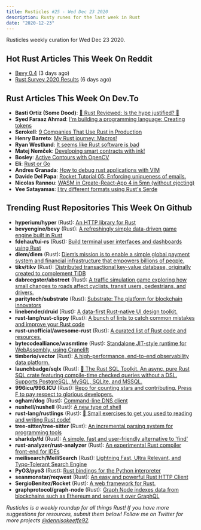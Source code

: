 ```yaml
---
title: Rusticles #25 - Wed Dec 23 2020
description: Rusty runes for the last week in Rust
date: "2020-12-23"
---
```


Rusticles weekly curation for Wed Dec 23 2020.

## Hot Rust Articles This Week On Reddit

- [Bevy 0.4](https://www.reddit.com/r/rust/comments/kge7zy/bevy_04/) (3 days ago)
- [Rust Survey 2020 Results](https://www.reddit.com/r/rust/comments/kef55s/rust_survey_2020_results/) (6 days ago)

## Rust Articles This Week On Dev.To

- **Basti Ortiz (Some Dood)**: [🦀 Rust Reviewed: Is the hype justified? 🦀](https://dev.to/somedood/rust-reviewed-is-the-hype-justified-1pa1)
- **Syed Faraaz Ahmad**: [I'm building a programming language: Creating tokens](https://dev.to/faraazahmad/i-m-building-a-programming-language-creating-tokens-78b)
- **Serokell**: [9 Companies That Use Rust in Production](https://dev.to/serokell/9-companies-that-use-rust-in-production-3hd0)
- **Henry Barreto**: [My Rust journey: Macros!](https://dev.to/henrybarreto/my-rust-journey-macros-2n4i)
- **Ryan Westlund**: [It seems like Rust software is bad](https://dev.to/yujiri8/it-seems-like-rust-software-us-bad-hkk)
- **Matej Nemček**: [Developing smart contracts with ink!](https://dev.to/yangwao/developing-smart-contracts-with-ink-4g72)
- **Bosley**: [Active Contours with OpenCV](https://dev.to/bosley/active-contours-with-opencv-2ck5)
- **Eli**: [Rust or Go](https://dev.to/elipie/rust-or-go-19hd)
- **Andres Granada**: [How to debug rust applications with VIM](https://dev.to/ogranada/how-to-debug-rust-applications-with-vim-58b1)
- **Davide Del Papa**: [Rocket Tutorial 05: Enforcing uniqueness of emails.](https://dev.to/davidedelpapa/rocket-tutorial-05-enforcing-uniqueness-of-emails-136j)
- **Nicolas Rannou**: [WASM in Create-React-App 4 in 5mn (without ejecting)](https://dev.to/nicolasrannou/wasm-in-create-react-app-4-in-5mn-without-ejecting-cf6)
- **Vee Satayamas**: [I try different formats using Rust's Serde](https://dev.to/veer66/i-try-different-formats-using-rust-s-serde-mlo)

## Trending Rust Repositories This Week On Github

- **hyperium/hyper** (Rust): [An HTTP library for Rust](https://github.com/hyperium/hyper)
- **bevyengine/bevy** (Rust): [A refreshingly simple data-driven game engine built in Rust](https://github.com/bevyengine/bevy)
- **fdehau/tui-rs** (Rust): [Build terminal user interfaces and dashboards using Rust](https://github.com/fdehau/tui-rs)
- **diem/diem** (Rust): [Diem’s mission is to enable a simple global payment system and financial infrastructure that empowers billions of people.](https://github.com/diem/diem)
- **tikv/tikv** (Rust): [Distributed transactional key-value database, originally created to complement TiDB](https://github.com/tikv/tikv)
- **dabreegster/abstreet** (Rust): [A traffic simulation game exploring how small changes to roads affect cyclists, transit users, pedestrians, and drivers.](https://github.com/dabreegster/abstreet)
- **paritytech/substrate** (Rust): [Substrate: The platform for blockchain innovators](https://github.com/paritytech/substrate)
- **linebender/druid** (Rust): [A data-first Rust-native UI design toolkit.](https://github.com/linebender/druid)
- **rust-lang/rust-clippy** (Rust): [A bunch of lints to catch common mistakes and improve your Rust code](https://github.com/rust-lang/rust-clippy)
- **rust-unofficial/awesome-rust** (Rust): [A curated list of Rust code and resources.](https://github.com/rust-unofficial/awesome-rust)
- **bytecodealliance/wasmtime** (Rust): [Standalone JIT-style runtime for WebAssembly, using Cranelift](https://github.com/bytecodealliance/wasmtime)
- **timberio/vector** (Rust): [A high-performance, end-to-end observability data platform.](https://github.com/timberio/vector)
- **launchbadge/sqlx** (Rust): [🧰 The Rust SQL Toolkit. An async, pure Rust SQL crate featuring compile-time checked queries without a DSL. Supports PostgreSQL, MySQL, SQLite, and MSSQL.](https://github.com/launchbadge/sqlx)
- **996icu/996.ICU** (Rust): [Repo for counting stars and contributing. Press F to pay respect to glorious developers.](https://github.com/996icu/996.ICU)
- **ogham/dog** (Rust): [Command-line DNS client](https://github.com/ogham/dog)
- **nushell/nushell** (Rust): [A new type of shell](https://github.com/nushell/nushell)
- **rust-lang/rustlings** (Rust): [🦀 Small exercises to get you used to reading and writing Rust code!](https://github.com/rust-lang/rustlings)
- **tree-sitter/tree-sitter** (Rust): [An incremental parsing system for programming tools](https://github.com/tree-sitter/tree-sitter)
- **sharkdp/fd** (Rust): [A simple, fast and user-friendly alternative to 'find'](https://github.com/sharkdp/fd)
- **rust-analyzer/rust-analyzer** (Rust): [An experimental Rust compiler front-end for IDEs](https://github.com/rust-analyzer/rust-analyzer)
- **meilisearch/MeiliSearch** (Rust): [Lightning Fast, Ultra Relevant, and Typo-Tolerant Search Engine](https://github.com/meilisearch/MeiliSearch)
- **PyO3/pyo3** (Rust): [Rust bindings for the Python interpreter](https://github.com/PyO3/pyo3)
- **seanmonstar/reqwest** (Rust): [An easy and powerful Rust HTTP Client](https://github.com/seanmonstar/reqwest)
- **SergioBenitez/Rocket** (Rust): [A web framework for Rust.](https://github.com/SergioBenitez/Rocket)
- **graphprotocol/graph-node** (Rust): [Graph Node indexes data from blockchains such as Ethereum and serves it over GraphQL](https://github.com/graphprotocol/graph-node)

_Rusticles is a weekly roundup for all things Rust! If you have more suggestions for resources, submit them below! Follow me on Twitter for more projects [@dennisokeeffe92](https://twitter.com/dennisokeeffe92)._